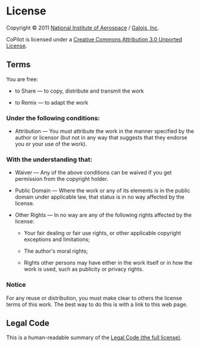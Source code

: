 # License

Copyright © 2011 [National Institute of Aerospace](http://www.nianet.org/) / [Galois, Inc](http://corp.galois.com/).

CoPilot is licensed under a [Creative Commons Attribution 3.0 Unported License](http://creativecommons.org/licenses/by/3.0).

## Terms

You are free:

  * to Share — to copy, distribute and transmit the work

  * to Remix — to adapt the work

### Under the following conditions:

  * Attribution — You must attribute the work in the manner specified by the author or licensor (but not in any way that suggests that they endorse you or your use of the work).

### With the understanding that:

  * Waiver — Any of the above conditions can be waived if you get permission from the copyright holder.

  * Public Domain — Where the work or any of its elements is in the public domain under applicable law, that status is in no way affected by the license.

  * Other Rights — In no way are any of the following rights affected by the license:

      - Your fair dealing or fair use rights, or other applicable copyright exceptions and limitations;

      - The author's moral rights;

      - Rights other persons may have either in the work itself or in how the work is used, such as publicity or privacy rights.

### Notice

For any reuse or distribution, you must make clear to others the license terms of this work. The best way to do this is with a link to this web page.

## Legal Code

This is a human-readable summary of the [Legal Code (the full license)](http://creativecommons.org/licenses/by/3.0/legalcode).
